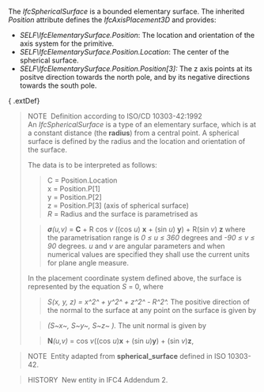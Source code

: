 ﻿The _IfcSphericalSurface_ is a bounded elementary surface. The inherited _Position_ attribute defines the _IfcAxisPlacement3D_ and provides:

* _SELF\IfcElementarySurface.Position_: The location and orientation of the axis system for the primitive.&nbsp;
* _SELF\IfcElementarySurface.Position.Location_: The center of the spherical surface.
* _SELF\IfcElementarySurface.Position.Position[3]:_ The z axis points at its positve direction towards the north pole, and by its negative directions towards the south pole.

{ .extDef}
> NOTE&nbsp; Definition according to ISO/CD 10303-42:1992  
> An _IfcSphericalSurface_ is a type of an elementary surface, which is at a constant distance (the **radius**) from a central point. A spherical surface is defined by the radius and the location and orientation of the surface.
> 
> The data is to be interpreted as follows:
> 
>> C = Position.Location  
>> x = Position.P[1]  
>> y = Position.P[2]  
>> z = Position.P[3] (axis of spherical surface)  
>> _R_ = Radius
> and the surface is parametrised as
> 
>> _**&#963;**(u,v)_ = **C** + R cos _v_ ((cos _u_) **x** + (sin _u_) **y**) + R(sin _v_) **z**
> where the parametrisation range is _0 &#8804; u &#8804; 360_ degrees and _-90 &#8804; v &#8804; 90_ degrees. _u_ and _v_ are angular parameters and when numerical values are specified they shall use the current units for plane angle measure.
> 
> In the placement coordinate system defined above, the surface is represented by the equation _S_ = 0, where
> 
>> _S(x, y, z) = x^2^ + y^2^ + z^2^ - R^2^._
> The positive direction of the normal to the surface at any point on the surface is given by
> 
>> _(S~x~, S~y~, S~z~ )._
> The unit normal is given by
> 
>> **N**_(u,v)_ = cos _v_((cos _u_)**x** + (sin _u_)**y**) + (sin _v_)**z**,


> 
> NOTE&nbsp; Entity adapted from **spherical_surface** defined in ISO 10303-42.

> HISTORY&nbsp; New entity in IFC4 Addendum 2.